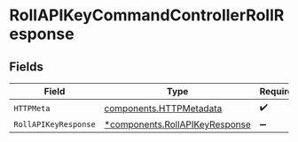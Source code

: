 # RollAPIKeyCommandControllerRollResponse


## Fields

| Field                                                                           | Type                                                                            | Required                                                                        | Description                                                                     |
| ------------------------------------------------------------------------------- | ------------------------------------------------------------------------------- | ------------------------------------------------------------------------------- | ------------------------------------------------------------------------------- |
| `HTTPMeta`                                                                      | [components.HTTPMetadata](../../models/components/httpmetadata.md)              | :heavy_check_mark:                                                              | N/A                                                                             |
| `RollAPIKeyResponse`                                                            | [*components.RollAPIKeyResponse](../../models/components/rollapikeyresponse.md) | :heavy_minus_sign:                                                              | N/A                                                                             |